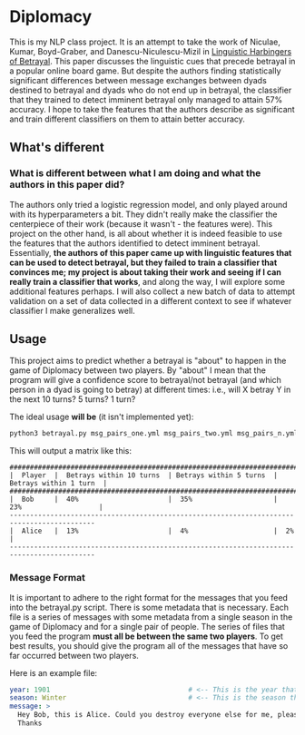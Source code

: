 # Diplomacy

This is my NLP class project. It is an attempt to take the work of Niculae, Kumar, Boyd-Graber, and Danescu-Niculescu-Mizil in
[Linguistic Harbingers of Betrayal](https://vene.ro/betrayal/#data). This paper discusses the linguistic cues that precede betrayal in a popular
online board game. But despite the authors finding statistically significant differences between message exchanges between dyads destined to betrayal
and dyads who do not end up in betrayal, the classifier that they trained to detect imminent betrayal only managed to attain 57% accuracy. I hope to
take the features that the authors describe as significant and train different classifiers on them to attain better accuracy.

## What's different

### What is different between what I am doing and what the authors in this paper did?

The authors only tried a logistic regression model, and only played around with its hyperparameters a bit. They didn't really make the classifier the centerpiece of their
work (because it wasn't - the features were). This project on the other hand, is all about whether it is indeed feasible to use the features that the authors identified
to detect imminent betrayal. Essentially, <b>the authors of this paper came up with linguistic features that can be used to detect betrayal, but they failed to train
a classifier that convinces me; my project is about taking their work and seeing if I can really train a classifier that works</b>, and along the way, I will explore some
additional features perhaps. I will also collect a new batch of data to attempt validation on a set of data collected in a different context to see if whatever classifier
I make generalizes well.

## Usage

This project aims to predict whether a betrayal is "about" to happen in the game of Diplomacy between two players. By "about" I mean that the program will give a confidence
score to betrayal/not betrayal (and which person in a dyad is going to betray) at different times: i.e., will X betray Y in the next 10 turns? 5 turns? 1 turn?

The ideal usage <b>will be</b> (it isn't implemented yet):

```bash
python3 betrayal.py msg_pairs_one.yml msg_pairs_two.yml msg_pairs_n.yml
```

This will output a matrix like this:

```
###########################################################################################
|  Player  |  Betrays within 10 turns  | Betrays within 5 turns  | Betrays within 1 turn  |
###########################################################################################
|  Bob     |  40%                      |  35%                    |  23%                   |
-------------------------------------------------------------------------------------------
|  Alice   |  13%                      |  4%                     |  2%                    |
-------------------------------------------------------------------------------------------
```

### Message Format

It is important to adhere to the right format for the messages that you feed into the betrayal.py script. There is some metadata that is necessary.
Each file is a series of messages with some metadata from a single season in the game of Diplomacy and for a single pair of people. The series of files that
you feed the program <b>must all be between the same two players</b>. To get best results, you should give the program all of the messages that have so far
occurred between two players.

Here is an example file:

```yaml
year: 1901                                  # <-- This is the year that is ABOUT to be played, not the one that was just played
season: Winter                              # <-- This is the season that is ABOUT to be played, not the one that was just played
message: >
  Hey Bob, this is Alice. Could you destroy everyone else for me, please?
  Thanks
```

